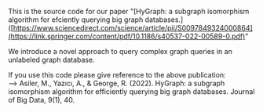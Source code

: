 This is the source code for our paper "[HyGraph: a subgraph isomorphism algorithm for efciently querying big graph databases.]([https://www.sciencedirect.com/science/article/pii/S0097849324000864](https://link.springer.com/content/pdf/10.1186/s40537-022-00589-0.pdf)" <br />

We introduce a novel approach to query complex graph queries in an unlabeled graph database. <br />

If you use this code please give reference to the above publication: <br /> 
--> Asiler, M., Yazıcı, A., & George, R. (2022). HyGraph: a subgraph isomorphism algorithm for efficiently querying big graph databases. Journal of Big Data, 9(1), 40. <br />
